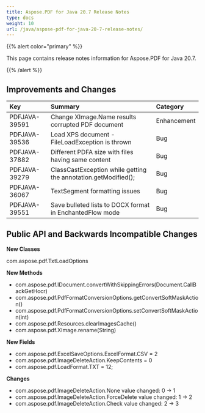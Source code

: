 ```yaml
---
title: Aspose.PDF for Java 20.7 Release Notes
type: docs
weight: 10
url: /java/aspose-pdf-for-java-20-7-release-notes/
---
```


{{% alert color="primary" %}} 

This page contains release notes information for Aspose.PDF for Java 20.7.

{{% /alert %}} 
## **Improvements and Changes**

|**Key**|**Summary**|**Category**|
| :- | :- | :- |
|PDFJAVA-39591|Change XImage.Name results corrupted PDF document|Enhancement|
|PDFJAVA-39536|Load XPS document - FileLoadException is thrown|Bug|
|PDFJAVA-37882|Different PDFA size with files having same content|Bug|
|PDFJAVA-39279|ClassCastException while getting the annotation.getModified();|Bug|
|PDFJAVA-36067|TextSegment formatting issues|Bug|
|PDFJAVA-39551|Save bulleted lists to DOCX format in EnchantedFlow mode|Bug|
## **Public API and Backwards Incompatible Changes**

**New Classes**

com.aspose.pdf.TxtLoadOptions

**New Methods**

- com.aspose.pdf.IDocument.convertWithSkippingErrors(Document.CallBackGetHocr)
- com.aspose.pdf.PdfFormatConversionOptions.getConvertSoftMaskAction()
- com.aspose.pdf.PdfFormatConversionOptions.setConvertSoftMaskAction(int)
- com.aspose.pdf.Resources.clearImagesCache()
- com.aspose.pdf.XImage.rename(String)

**New Fields**

- com.aspose.pdf.ExcelSaveOptions.ExcelFormat.CSV = 2
- com.aspose.pdf.ImageDeleteAction.KeepContents  = 0
- com.aspose.pdf.LoadFormat.TXT = 12;

**Changes**

- com.aspose.pdf.ImageDeleteAction.None value changed: 0 -> 1
- com.aspose.pdf.ImageDeleteAction.ForceDelete value changed: 1 -> 2
- com.aspose.pdf.ImageDeleteAction.Check value changed: 2 -> 3
